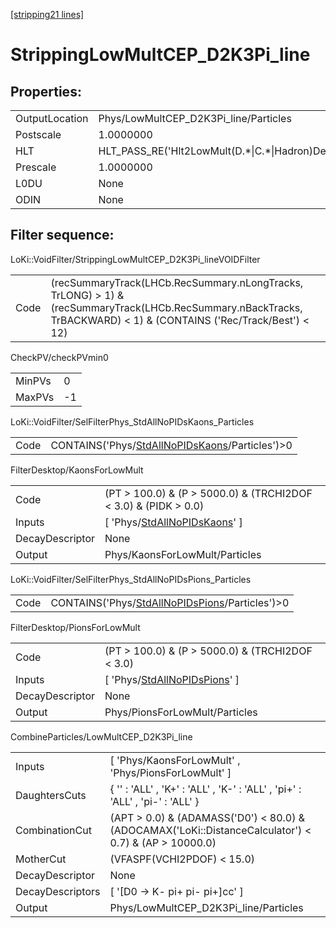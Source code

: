 [[stripping21 lines]](./stripping21-index)

# StrippingLowMultCEP_D2K3Pi_line

## Properties:

|                |                                                        |
|----------------|--------------------------------------------------------|
| OutputLocation | Phys/LowMultCEP_D2K3Pi_line/Particles                  |
| Postscale      | 1.0000000                                              |
| HLT            | HLT_PASS_RE('Hlt2LowMult(D.\*\|C.\*\|Hadron)Decision') |
| Prescale       | 1.0000000                                              |
| L0DU           | None                                                   |
| ODIN           | None                                                   |

## Filter sequence:

LoKi::VoidFilter/StrippingLowMultCEP_D2K3Pi_lineVOIDFilter

|      |                                                                                                                                                                     |
|------|---------------------------------------------------------------------------------------------------------------------------------------------------------------------|
| Code | (recSummaryTrack(LHCb.RecSummary.nLongTracks, TrLONG) \> 1) & (recSummaryTrack(LHCb.RecSummary.nBackTracks, TrBACKWARD) \< 1) & (CONTAINS ('Rec/Track/Best') \< 12) |

CheckPV/checkPVmin0

|        |     |
|--------|-----|
| MinPVs | 0   |
| MaxPVs | -1  |

LoKi::VoidFilter/SelFilterPhys_StdAllNoPIDsKaons_Particles

|      |                                                                                                    |
|------|----------------------------------------------------------------------------------------------------|
| Code | CONTAINS('Phys/[StdAllNoPIDsKaons](./stripping21-commonparticles-stdallnopidskaons)/Particles')\>0 |

FilterDesktop/KaonsForLowMult

|                 |                                                                                   |
|-----------------|-----------------------------------------------------------------------------------|
| Code            | (PT \> 100.0) & (P \> 5000.0) & (TRCHI2DOF \< 3.0) & (PIDK \> 0.0)                |
| Inputs          | [ 'Phys/[StdAllNoPIDsKaons](./stripping21-commonparticles-stdallnopidskaons)' ] |
| DecayDescriptor | None                                                                              |
| Output          | Phys/KaonsForLowMult/Particles                                                    |

LoKi::VoidFilter/SelFilterPhys_StdAllNoPIDsPions_Particles

|      |                                                                                                    |
|------|----------------------------------------------------------------------------------------------------|
| Code | CONTAINS('Phys/[StdAllNoPIDsPions](./stripping21-commonparticles-stdallnopidspions)/Particles')\>0 |

FilterDesktop/PionsForLowMult

|                 |                                                                                   |
|-----------------|-----------------------------------------------------------------------------------|
| Code            | (PT \> 100.0) & (P \> 5000.0) & (TRCHI2DOF \< 3.0)                                |
| Inputs          | [ 'Phys/[StdAllNoPIDsPions](./stripping21-commonparticles-stdallnopidspions)' ] |
| DecayDescriptor | None                                                                              |
| Output          | Phys/PionsForLowMult/Particles                                                    |

CombineParticles/LowMultCEP_D2K3Pi_line

|                  |                                                                                                          |
|------------------|----------------------------------------------------------------------------------------------------------|
| Inputs           | [ 'Phys/KaonsForLowMult' , 'Phys/PionsForLowMult' ]                                                    |
| DaughtersCuts    | { '' : 'ALL' , 'K+' : 'ALL' , 'K-' : 'ALL' , 'pi+' : 'ALL' , 'pi-' : 'ALL' }                             |
| CombinationCut   | (APT \> 0.0) & (ADAMASS('D0') \< 80.0) & (ADOCAMAX('LoKi::DistanceCalculator') \< 0.7) & (AP \> 10000.0) |
| MotherCut        | (VFASPF(VCHI2PDOF) \< 15.0)                                                                              |
| DecayDescriptor  | None                                                                                                     |
| DecayDescriptors | [ '[D0 -\> K- pi+ pi- pi+]cc' ]                                                                      |
| Output           | Phys/LowMultCEP_D2K3Pi_line/Particles                                                                    |
